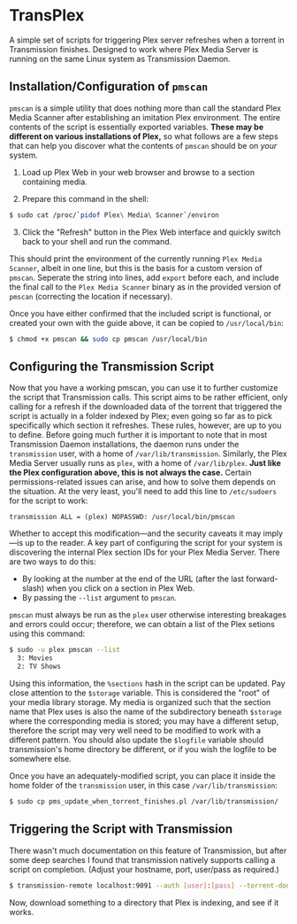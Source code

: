 # TransPlex
A simple set of scripts for triggering Plex server refreshes when a torrent in Transmission finishes.
Designed to work where Plex Media Server is running on the same Linux system as Transmission Daemon.

## Installation/Configuration of `pmscan`
`pmscan` is a simple utility that does nothing more than call the standard Plex Media Scanner after establishing an imitation Plex environment.
The entire contents of the script is essentially exported variables. **These may be different on various installations of Plex,** so what follows are a few steps that can help you discover what the contents of `pmscan` should be on *your* system.

1. Load up Plex Web in your web browser and browse to a section containing media.

2. Prepare this command in the shell:
```sh
$ sudo cat /proc/`pidof Plex\ Media\ Scanner`/environ
```

3. Click the "Refresh" button in the Plex Web interface and quickly switch back to your shell and run the command.

This should print the environment of the currently running `Plex Media Scanner`, albeit in one line, but this is the basis for a custom version of `pmscan`. Seperate the string into lines, add `export` before each, and include the final call to the `Plex Media Scanner` binary as in the provided version of `pmscan` (correcting the location if necessary). 

Once you have either confirmed that the included script is functional, or created your own with the guide above, it can be copied to `/usr/local/bin`:
```sh
$ chmod +x pmscan && sudo cp pmscan /usr/local/bin
```

## Configuring the Transmission Script
Now that you have a working pmscan, you can use it to further customize the script that Transmission calls. This script aims to be rather efficient, only calling for a refresh if the downloaded data of the torrent that triggered the script is actually in a folder indexed by Plex; even going so far as to pick specifically which section it refreshes. These rules, however, are up to you to define. 
Before going much further it is important to note that in most Transmission Daemon installations, the daemon runs under the `transmission` user, with a home of `/var/lib/transmission`. Similarly, the Plex Media Server usually runs as `plex`, with a home of `/var/lib/plex`. **Just like the Plex configuration above, this is not always the case.** Certain permissions-related issues can arise, and how to solve them depends on the situation. At the very least, you'll need to add this line to `/etc/sudoers` for the script to work:
```sudoers
transmission ALL = (plex) NOPASSWD: /usr/local/bin/pmscan
```
Whether to accept this modification—and the security caveats it may imply—is up to the reader.
A key part of configuring the script for your system is discovering the internal Plex section IDs for your Plex Media Server. There are two ways to do this:

- By looking at the number at the end of the URL (after the last forward-slash) when you click on a section in Plex Web.
- By passing the `--list` argument to `pmscan`.

`pmscan` must always be run as the `plex` user otherwise interesting breakages and errors could occur; therefore, we can obtain a list of the Plex setions using this command:
```sh
$ sudo -u plex pmscan --list
  3: Movies
  2: TV Shows
```

Using this information, the `%sections` hash in the script can be updated. Pay close attention to the `$storage` variable. This is considered the "root" of your media library storage. My media is organized such that the section name that Plex uses is also the name of the subdirectory beneath `$storage` where the corresponding media is stored; you may have a different setup, therefore the script may very well need to be modified to work with a different pattern.
You should also update the `$logfile` variable should transmission's home directory be different, or if you wish the logfile to be somewhere else.

Once you have an adequately-modified script, you can place it inside the home folder of the `transmission` user, in this case `/var/lib/transmission`:
```sh
$ sudo cp pms_update_when_torrent_finishes.pl /var/lib/transmission/
```

## Triggering the Script with Transmission
There wasn't much documentation on this feature of Transmission, but after some deep searches I found that transmission natively supports calling a script on completion.
(Adjust your hostname, port, user/pass as required.)
```sh
$ transmission-remote localhost:9091 --auth [user]:[pass] --torrent-done-script /var/lib/transmission/pms_update_when_torrent_finishes.pl
```

Now, download something to a directory that Plex is indexing, and see if it works.